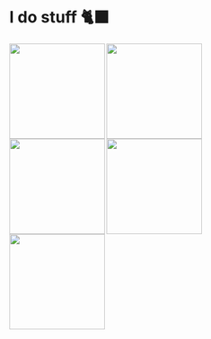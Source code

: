 # I do stuff 🐈‍⬛

<img align="left" height="170" src="https://media.discordapp.net/attachments/1168648440834703411/1271997551691825333/CarrdieQNA.gif?ex=66b95f88&is=66b80e08&hm=b36b85d236b60833fd949efdb9bf4aba3d558b5f9766b450b0b29ee86a1a6805&=&width=350&height=350"/>
<img align="left" height="170" src="https://github.com/user-attachments/assets/eefa5197-8d7b-4459-8871-a3bfce8a0115">
<img align="left" height="170" src="https://github.com/user-attachments/assets/f0c66850-551d-4bad-ae39-5c67eaae326b">
<img align="left" height="170" src="https://media.discordapp.net/attachments/1168648440834703411/1273695273818001562/image.png?ex=66bf8ca9&is=66be3b29&hm=69001baa1779d36d8d62e275ece65a35c6c463a548273410e45f74ea83bfff05&=&format=webp&quality=lossless">
<img align="left" height="170" src="https://media.discordapp.net/attachments/1168648440834703411/1273696155796246538/rustacean-orig-noshadow.png?ex=66bf8d7b&is=66be3bfb&hm=b5383fab2b9f3212d92d57631253a8d55436777304f220a043d3e52f1031d87d&=&format=webp&quality=lossless">

